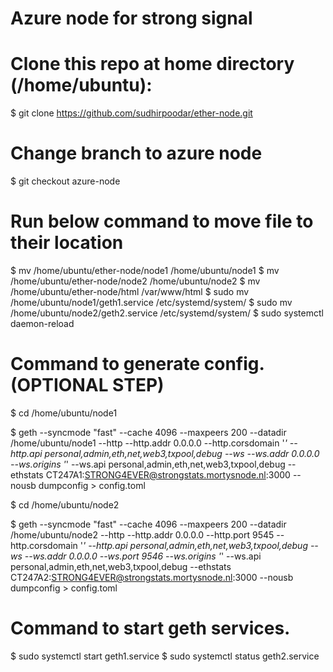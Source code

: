 # Azure node for strong signal

# Clone this repo at home directory (/home/ubuntu):
$ git clone https://github.com/sudhirpoodar/ether-node.git

# Change branch to azure node
$ git checkout azure-node

# Run below command to move file to their location
$ mv /home/ubuntu/ether-node/node1 /home/ubuntu/node1
$ mv /home/ubuntu/ether-node/node2 /home/ubuntu/node2
$ mv /home/ubuntu/ether-node/html /var/www/html
$ sudo mv /home/ubuntu/node1/geth1.service /etc/systemd/system/
$ sudo mv /home/ubuntu/node2/geth2.service /etc/systemd/system/
$ sudo systemctl daemon-reload

# Command to generate config.(OPTIONAL STEP)

$ cd /home/ubuntu/node1

$ geth --syncmode "fast" --cache 4096 --maxpeers 200 --datadir /home/ubuntu/node1 --http --http.addr 0.0.0.0 --http.corsdomain '*' --http.api personal,admin,eth,net,web3,txpool,debug --ws --ws.addr 0.0.0.0 --ws.origins '*' --ws.api personal,admin,eth,net,web3,txpool,debug --ethstats CT247A1:STRONG4EVER@strongstats.mortysnode.nl:3000 --nousb dumpconfig > config.toml

$ cd /home/ubuntu/node2

$ geth --syncmode "fast" --cache 4096 --maxpeers 200 --datadir /home/ubuntu/node2 --http --http.addr 0.0.0.0 --http.port 9545 --http.corsdomain '*' --http.api personal,admin,eth,net,web3,txpool,debug --ws --ws.addr 0.0.0.0 --ws.port 9546 --ws.origins '*' --ws.api personal,admin,eth,net,web3,txpool,debug --ethstats CT247A2:STRONG4EVER@strongstats.mortysnode.nl:3000 --nousb dumpconfig > config.toml

# Command to start geth services.

$ sudo systemctl start geth1.service
$ sudo systemctl status geth2.service
